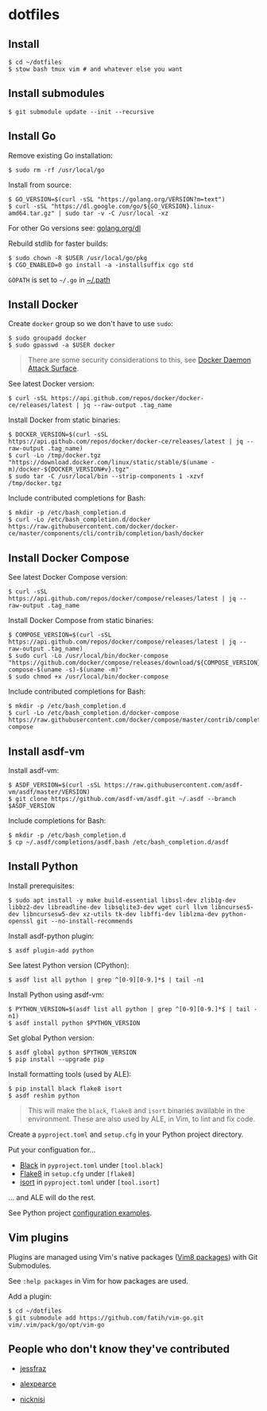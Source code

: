 dotfiles
========


Install
-------

```console
$ cd ~/dotfiles
$ stow bash tmux vim # and whatever else you want
```


Install submodules
------------------

```console
$ git submodule update --init --recursive
```


Install Go
----------

Remove existing Go installation:
```console
$ sudo rm -rf /usr/local/go
```

Install from source:
```console
$ GO_VERSION=$(curl -sSL "https://golang.org/VERSION?m=text")
$ curl -sSL "https://dl.google.com/go/${GO_VERSION}.linux-amd64.tar.gz" | sudo tar -v -C /usr/local -xz
```
For other Go versions see: [golang.org/dl](https://golang.org/dl/)

Rebuild stdlib for faster builds:
```console
$ sudo chown -R $USER /usr/local/go/pkg
$ CGO_ENABLED=0 go install -a -installsuffix cgo std
```

`GOPATH` is set to `~/.go` in [~/.path](bash/.path)


Install Docker
--------------

Create `docker` group so we don't have to use `sudo`:
```console
$ sudo groupadd docker
$ sudo gpasswd -a $USER docker
```

> There are some security considerations to this, see
> [Docker Daemon Attack Surface][].

See latest Docker version:
```console
$ curl -sSL https://api.github.com/repos/docker/docker-ce/releases/latest | jq --raw-output .tag_name
```

Install Docker from static binaries:
```console
$ DOCKER_VERSION=$(curl -sSL https://api.github.com/repos/docker/docker-ce/releases/latest | jq --raw-output .tag_name)
$ curl -Lo /tmp/docker.tgz "https://download.docker.com/linux/static/stable/$(uname -m)/docker-${DOCKER_VERSION#v}.tgz"
$ sudo tar -C /usr/local/bin --strip-components 1 -xzvf /tmp/docker.tgz
```

Include contributed completions for Bash:
```console
$ mkdir -p /etc/bash_completion.d
$ curl -Lo /etc/bash_completion.d/docker https://raw.githubusercontent.com/docker/docker-ce/master/components/cli/contrib/completion/bash/docker
```


Install Docker Compose
----------------------

See latest Docker Compose version:
```console
$ curl -sSL https://api.github.com/repos/docker/compose/releases/latest | jq --raw-output .tag_name
```

Install Docker Compose from static binaries:
```console
$ COMPOSE_VERSION=$(curl -sSL https://api.github.com/repos/docker/compose/releases/latest | jq --raw-output .tag_name)
$ sudo curl -Lo /usr/local/bin/docker-compose "https://github.com/docker/compose/releases/download/${COMPOSE_VERSION}/docker-compose-$(uname -s)-$(uname -m)"
$ sudo chmod +x /usr/local/bin/docker-compose
```

Include contributed completions for Bash:
```console
$ mkdir -p /etc/bash_completion.d
$ curl -Lo /etc/bash_completion.d/docker-compose https://raw.githubusercontent.com/docker/compose/master/contrib/completion/bash/docker-compose
```


Install asdf-vm
---------------

Install asdf-vm:
```console
$ ASDF_VERSION=$(curl -sSL https://raw.githubusercontent.com/asdf-vm/asdf/master/VERSION)
$ git clone https://github.com/asdf-vm/asdf.git ~/.asdf --branch $ASDF_VERSION
```

Include completions for Bash:
```console
$ mkdir -p /etc/bash_completion.d
$ cp ~/.asdf/completions/asdf.bash /etc/bash_completion.d/asdf
```


Install Python
--------------

Install prerequisites:
```console
$ sudo apt install -y make build-essential libssl-dev zlib1g-dev libbz2-dev libreadline-dev libsqlite3-dev wget curl llvm libncurses5-dev libncursesw5-dev xz-utils tk-dev libffi-dev liblzma-dev python-openssl git --no-install-recommends
```

Install asdf-python plugin:
```console
$ asdf plugin-add python
```

See latest Python version (CPython):
```console
$ asdf list all python | grep ^[0-9][0-9.]*$ | tail -n1
```

Install Python using asdf-vm:
```console
$ PYTHON_VERSION=$(asdf list all python | grep ^[0-9][0-9.]*$ | tail -n1)
$ asdf install python $PYTHON_VERSION
```

Set global Python version:
```console
$ asdf global python $PYTHON_VERSION
$ pip install --upgrade pip
```

Install formatting tools (used by ALE):
```console
$ pip install black flake8 isort
$ asdf reshim python
```

> This will make the `black`, `flake8` and `isort` binaries available in the
> environment. These are also used by ALE, in Vim, to lint and fix code.

Create a `pyproject.toml` and `setup.cfg` in your Python project directory.

Put your configuation for...

- [Black](https://black.readthedocs.io/) in `pyproject.toml` under `[tool.black]`
- [Flake8](https://flake8.pycqa.org/) in `setup.cfg` under `[flake8]`
- [isort](https://github.com/timothycrosley/isort) in `pyproject.toml` under `[tool.isort]`

... and ALE will do the rest.

See Python project [configuration examples](examples/python/).


Vim plugins
-----------

Plugins are managed using Vim's native packages ([Vim8 packages][]) with Git
Submodules.

See `:help packages` in Vim for how packages are used.

Add a plugin:
```console
$ cd ~/dotfiles
$ git submodule add https://github.com/fatih/vim-go.git vim/.vim/pack/go/opt/vim-go
```


People who don't know they've contributed
-----------------------------------------

- [jessfraz](https://github.com/jessfraz/dotfiles)
- [alexpearce](https://github.com/alexpearce/dotfiles)
- [nicknisi](https://github.com/nicknisi/dotfiles/)


  [Docker Daemon Attack Surface]: https://docs.docker.com/engine/security/security/#docker-daemon-attack-surface

  [Vim8 packages]: https://vimhelp.org/repeat.txt.html#packages
